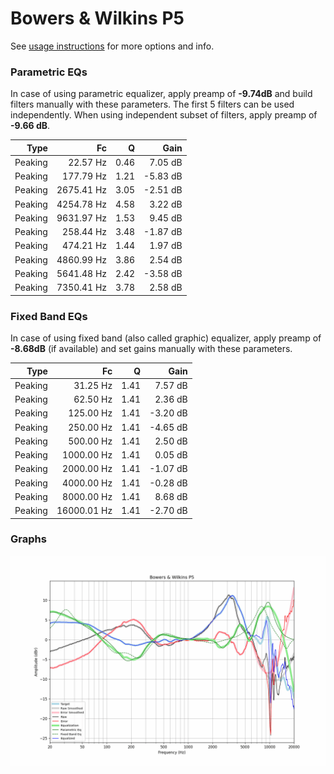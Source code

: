 # Bowers & Wilkins P5
See [usage instructions](https://github.com/jaakkopasanen/AutoEq#usage) for more options and info.

### Parametric EQs
In case of using parametric equalizer, apply preamp of **-9.74dB** and build filters manually
with these parameters. The first 5 filters can be used independently.
When using independent subset of filters, apply preamp of **-9.66 dB**.

| Type    | Fc         |    Q | Gain     |
|--------:|-----------:|-----:|---------:|
| Peaking | 22.57 Hz   | 0.46 | 7.05 dB  |
| Peaking | 177.79 Hz  | 1.21 | -5.83 dB |
| Peaking | 2675.41 Hz | 3.05 | -2.51 dB |
| Peaking | 4254.78 Hz | 4.58 | 3.22 dB  |
| Peaking | 9631.97 Hz | 1.53 | 9.45 dB  |
| Peaking | 258.44 Hz  | 3.48 | -1.87 dB |
| Peaking | 474.21 Hz  | 1.44 | 1.97 dB  |
| Peaking | 4860.99 Hz | 3.86 | 2.54 dB  |
| Peaking | 5641.48 Hz | 2.42 | -3.58 dB |
| Peaking | 7350.41 Hz | 3.78 | 2.58 dB  |

### Fixed Band EQs
In case of using fixed band (also called graphic) equalizer, apply preamp of **-8.68dB**
(if available) and set gains manually with these parameters.

| Type    | Fc          |    Q | Gain     |
|--------:|------------:|-----:|---------:|
| Peaking | 31.25 Hz    | 1.41 | 7.57 dB  |
| Peaking | 62.50 Hz    | 1.41 | 2.36 dB  |
| Peaking | 125.00 Hz   | 1.41 | -3.20 dB |
| Peaking | 250.00 Hz   | 1.41 | -4.65 dB |
| Peaking | 500.00 Hz   | 1.41 | 2.50 dB  |
| Peaking | 1000.00 Hz  | 1.41 | 0.05 dB  |
| Peaking | 2000.00 Hz  | 1.41 | -1.07 dB |
| Peaking | 4000.00 Hz  | 1.41 | -0.28 dB |
| Peaking | 8000.00 Hz  | 1.41 | 8.68 dB  |
| Peaking | 16000.01 Hz | 1.41 | -2.70 dB |

### Graphs
![](./Bowers%20&%20Wilkins%20P5.png)